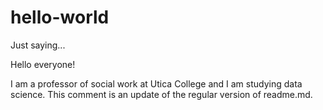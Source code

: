 # hello-world
Just saying...

Hello everyone!

I am a professor of social work at Utica College and I am studying data science. This comment is an update of the regular version of readme.md.
